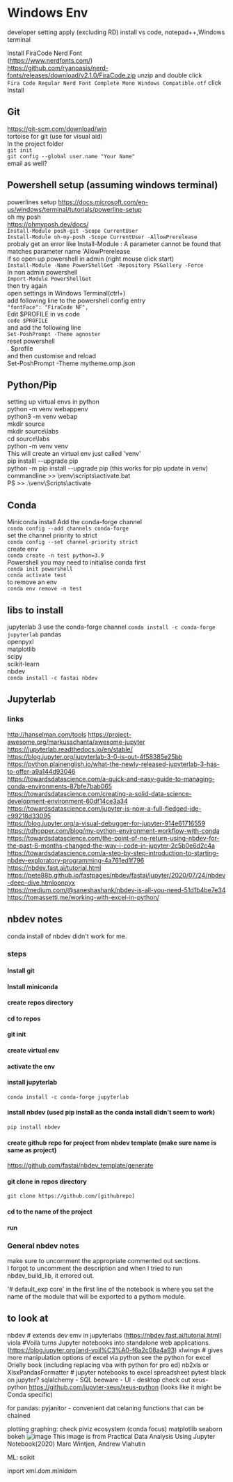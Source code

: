 # Windows Env
developer setting apply (excluding RD)
install vs code, notepad++,Windows terminal


Install FiraCode Nerd Font  
(https://www.nerdfonts.com/)  
https://github.com/ryanoasis/nerd-fonts/releases/download/v2.1.0/FiraCode.zip
unzip and double click  
`Fira Code Regular Nerd Font Complete Mono Windows Compatible.otf`
click Install



## Git
https://git-scm.com/download/win  
tortoise for git (use for visual aid)  
In the project folder  
`git init`  
 `git config --global user.name "Your Name"`  
 email as well?  

## Powershell setup (assuming windows terminal)
powerlines setup 
https://docs.microsoft.com/en-us/windows/terminal/tutorials/powerline-setup  
oh my posh  
https://ohmyposh.dev/docs/  
`Install-Module posh-git -Scope CurrentUser`  
`Install-Module oh-my-posh -Scope CurrentUser -AllowPrerelease`  
probaly get an error like 
Install-Module : A parameter cannot be found that matches parameter name 'AllowPrerelease  
if so open up powershell in admin (right mouse click start)  
`Install-Module -Name PowerShellGet -Repository PSGallery -Force`  
 In  non admin powershell  
 `Import-Module PowerShellGet`  
 then try again  
 open settings in Windows Terminal(ctrl+)  
 add following line to the powershell config entry   
 `"fontFace": "FiraCode NF",`  
 Edit $PROFILE in vs code  
 `code $PROFILE`  
 and add the following line  
 `Set-PoshPrompt -Theme agnoster`  
 reset powershell  
 . $profile  
 and then customise and reload  
 Set-PoshPrompt -Theme mytheme.omp.json  
 
 

## Python/Pip
setting up virtual envs in python  
python -m venv webappenv  
python3 -m venv webap  
mkdir source  
mkdir source\labs  
cd source\labs  
python -m venv venv  
	This will create an virtual env just called 'venv'  
pip installl --upgrade pip  
python -m pip install --upgrade pip (this works for pip update in venv)  
commandline >> \venv\scripts\activate.bat  
PS >>  .\venv\Scripts\activate  

## Conda
Miniconda install
Add the conda-forge channel  
`conda config --add channels conda-forge`  
set the channel priority to strict  
`conda config --set channel-priority strict`   
create env  
`conda create -n test python=3.9`  
Powershell you may need to initialise conda first  
`conda init powershell`  
`conda activate test`  
to remove an env  
`conda env remove -n test`  

## libs to install
jupyterlab 3 use the conda-forge channel
`conda install -c conda-forge jupyterlab`
pandas  
openpyxl  
matplotlib  
scipy  
scikit-learn    
nbdev  
`conda install -c fastai nbdev`

## Jupyterlab

### links
http://hanselman.com/tools
https://project-awesome.org/markusschanta/awesome-jupyter  
https://jupyterlab.readthedocs.io/en/stable/  
https://blog.jupyter.org/jupyterlab-3-0-is-out-4f58385e25bb  
https://python.plainenglish.io/what-the-newly-released-jupyterlab-3-has-to-offer-a9a144d93046  
https://towardsdatascience.com/a-quick-and-easy-guide-to-managing-conda-environments-87bfe7bab065 
https://towardsdatascience.com/creating-a-solid-data-science-development-environment-60df14ce3a34   
https://towardsdatascience.com/jupyter-is-now-a-full-fledged-ide-c99218d33095  
https://blog.jupyter.org/a-visual-debugger-for-jupyter-914e61716559  
https://tdhopper.com/blog/my-python-environment-workflow-with-conda  
https://towardsdatascience.com/the-point-of-no-return-using-nbdev-for-the-past-6-months-changed-the-way-i-code-in-jupyter-2c5b0e6d2c4a  
https://towardsdatascience.com/a-step-by-step-introduction-to-starting-nbdev-exploratory-programming-4a761ed1f796  
https://nbdev.fast.ai/tutorial.html  
https://pete88b.github.io/fastpages/nbdev/fastai/jupyter/2020/07/24/nbdev-deep-dive.htmlopnpyx  
https://medium.com/@saneshashank/nbdev-is-all-you-need-51d1b4be7e34  
https://tomassetti.me/working-with-excel-in-python/  



## nbdev notes
conda install of nbdev didn't work for me.
### steps
#### Install git
#### Install miniconda
#### create repos directory
#### cd to repos
#### git init
#### create virtual env
#### activate the env
#### install jupyterlab
`conda install -c conda-forge jupyterlab`
#### install nbdev (used pip install as the conda install didn't seem to work)
`pip install nbdev`
#### create github repo for project from nbdev template (make sure name is same as project)
https://github.com/fastai/nbdev_template/generate
#### git clone in repos directory
`git clone https://github.com/[githubrepo]`
#### 
#### cd to the name of the project
#### run

### General nbdev notes
make sure to uncomment the appropriate commented out sections.  
I forgot to uncomment the description and when I tried to run nbdev_build_lib, it errored out.

'# default_exp core' in the first line of the notebook is where you set the name of the module that will be exported to a pythom module.


## to look at
nbdev # extends dev emv in jupyterlabs (https://nbdev.fast.ai/tutorial.html)
viola #Voilà turns Jupyter notebooks into standalone web applications. (https://blog.jupyter.org/and-voil%C3%A0-f6a2c08a4a93)
xlwings # gives more manipulation options of excel via python see the python for excel Orielly book (including replacing vba with python for pro ed)
nb2xls or XlsxPandasFormatter # jupyter notebooks to excel spreadsheet
pytest
black on jupyter?
sqlalchemy - SQL 
beeware - UI - desktop
check out xeus-python https://github.com/jupyter-xeus/xeus-python (looks like it might be Conda specific)

for pandas:
pyjanitor - convenient dat celaning functions that can be chained

plotting graphing: check piviz ecosystem (conda focus)
matplotlib
seaborn
bokeh
![image](https://user-images.githubusercontent.com/8316686/111890700-2a785000-8a40-11eb-8c61-80fedd19b024.png)
This image is from Practical Data Analysis Using Jupyter Notebook(2020) Marc Wintjen, Andrew Vlahutin


ML:
scikit

 inport xml.dom.minidom
